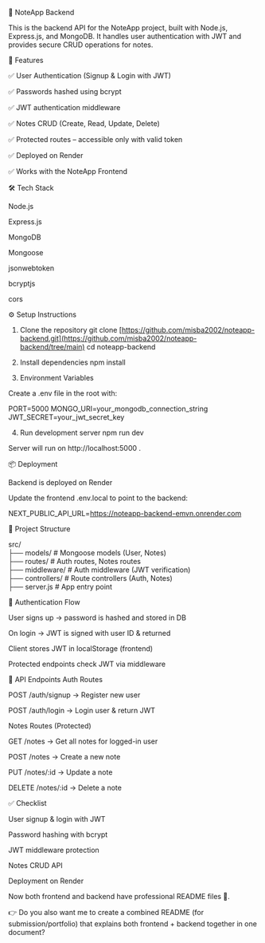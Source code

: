 📝 NoteApp Backend

This is the backend API for the NoteApp project, built with Node.js, Express.js, and MongoDB.
It handles user authentication with JWT and provides secure CRUD operations for notes.

🚀 Features

✅ User Authentication (Signup & Login with JWT)

✅ Passwords hashed using bcrypt

✅ JWT authentication middleware

✅ Notes CRUD (Create, Read, Update, Delete)

✅ Protected routes – accessible only with valid token

✅ Deployed on Render

✅ Works with the NoteApp Frontend


🛠️ Tech Stack

Node.js

Express.js

MongoDB

Mongoose

jsonwebtoken

bcryptjs

cors

⚙️ Setup Instructions
1. Clone the repository
git clone [https://github.com/misba2002/noteapp-backend.git](https://github.com/misba2002/noteapp-backend/tree/main)
cd noteapp-backend

2. Install dependencies
npm install

3. Environment Variables

Create a .env file in the root with:

PORT=5000
MONGO_URI=your_mongodb_connection_string
JWT_SECRET=your_jwt_secret_key

4. Run development server
npm run dev


Server will run on http://localhost:5000
.

📦 Deployment

Backend is deployed on Render

Update the frontend .env.local to point to the backend:

NEXT_PUBLIC_API_URL=https://noteapp-backend-emvn.onrender.com

📂 Project Structure  

src/  
 ├── models/          # Mongoose models (User, Notes)  
 ├── routes/          # Auth routes, Notes routes  
 ├── middleware/      # Auth middleware (JWT verification)  
 ├── controllers/     # Route controllers (Auth, Notes)  
 ├── server.js        # App entry point  
 

🔑 Authentication Flow

User signs up → password is hashed and stored in DB

On login → JWT is signed with user ID & returned

Client stores JWT in localStorage (frontend)

Protected endpoints check JWT via middleware

📡 API Endpoints
Auth Routes

POST /auth/signup → Register new user

POST /auth/login → Login user & return JWT

Notes Routes (Protected)

GET /notes → Get all notes for logged-in user

POST /notes → Create a new note

PUT /notes/:id → Update a note

DELETE /notes/:id → Delete a note

✅ Checklist

 User signup & login with JWT

 Password hashing with bcrypt

 JWT middleware protection

 Notes CRUD API

 Deployment on Render

Now both frontend and backend have professional README files 🚀.

👉 Do you also want me to create a combined README (for submission/portfolio) that explains both frontend + backend together in one document?
